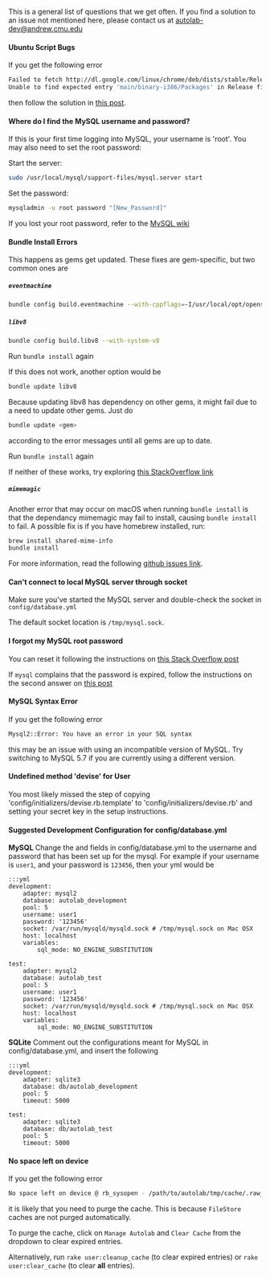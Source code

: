 This is a general list of questions that we get often. If you find a solution to an issue not mentioned here,
please contact us at <autolab-dev@andrew.cmu.edu>

#### Ubuntu Script Bugs

If you get the following error

```bash
Failed to fetch http://dl.google.com/linux/chrome/deb/dists/stable/Release
Unable to find expected entry 'main/binary-i386/Packages' in Release file (Wrong sources.list entry or malformed file)
```

then follow the solution in [this post](http://askubuntu.com/questions/743814/unable-to-find-expected-entry-main-binary-i386-packages-chrome).

#### Where do I find the MySQL username and password?
If this is your first time logging into MySQL, your username is 'root'. You may also need to set the root password:

Start the server:

```bash
sudo /usr/local/mysql/support-files/mysql.server start
```

Set the password:

```bash
mysqladmin -u root password "[New_Password]"
```

If you lost your root password, refer to the [MySQL wiki](http://dev.mysql.com/doc/refman/5.7/en/resetting-permissions.html)

#### Bundle Install Errors
This happens as gems get updated. These fixes are gem-specific, but two common ones are

#####  `eventmachine`

```bash
bundle config build.eventmachine --with-cppflags=-I/usr/local/opt/openssl/include
```

##### `libv8`

```bash
bundle config build.libv8 --with-system-v8
```

Run `bundle install` again

If this does not work, another option would be

```bash
bundle update libv8
```

Because updating libv8 has dependency on other gems, it might fail due to a need to update other gems. Just do

```bash
bundle update <gem>
```

according to the error messages until all gems are up to date.

Run `bundle install` again

If neither of these works, try exploring [this StackOverflow link](http://stackoverflow.com/questions/23536893/therubyracer-gemextbuilderror-error-failed-to-build-gem-native-extension)

##### `mimemagic`

Another error that may occur on macOS when running `bundle install` is that the dependancy mimemagic may fail to install, causing `bundle install` to fail. A possible fix is if you have homebrew installed, run:
```bash
brew install shared-mime-info
bundle install
```
For more information, read the following [github issues link](https://github.com/mimemagicrb/mimemagic/issues/162).

#### Can't connect to local MySQL server through socket
Make sure you've started the MySQL server and double-check the socket in `config/database.yml`

The default socket location is `/tmp/mysql.sock`.

#### I forgot my MySQL root password

You can reset it following the instructions on [this Stack Overflow post](http://stackoverflow.com/questions/6474775/setting-the-mysql-root-user-password-on-os-x)

If `mysql` complains that the password is expired, follow the instructions on the second answer on [this post](http://stackoverflow.com/questions/33326065/unable-to-access-mysql-after-it-automatically-generated-a-temporary-password)

#### MySQL Syntax Error

If you get the following error

```bash
Mysql2::Error: You have an error in your SQL syntax
```

this may be an issue with using an incompatible version of MySQL. Try switching to MySQL 5.7 if you are currently using a different version.

#### Undefined method 'devise' for User
You most likely missed the step of copying 'config/initializers/devise.rb.template' to 'config/initializers/devise.rb' and setting your secret key in the setup instructions.

#### Suggested Development Configuration for config/database.yml

**MySQL**
Change the <username> and <password> fields in config/database.yml to the username and password that has been set up for the mysql. For example if your username is `user1`, and your password is `123456`, then your yml would be

    :::yml
    development:
        adapter: mysql2
        database: autolab_development
        pool: 5
        username: user1
        password: '123456'
        socket: /var/run/mysqld/mysqld.sock # /tmp/mysql.sock on Mac OSX
        host: localhost
        variables:
            sql_mode: NO_ENGINE_SUBSTITUTION

    test:
        adapter: mysql2
        database: autolab_test
        pool: 5
        username: user1
        password: '123456'
        socket: /var/run/mysqld/mysqld.sock # /tmp/mysql.sock on Mac OSX
        host: localhost
        variables:
            sql_mode: NO_ENGINE_SUBSTITUTION

**SQLite**
Comment out the configurations meant for MySQL in config/database.yml, and insert the following

    :::yml
    development:
        adapter: sqlite3
        database: db/autolab_development
        pool: 5
        timeout: 5000

    test:
        adapter: sqlite3
        database: db/autolab_test
        pool: 5
        timeout: 5000

#### No space left on device

If you get the following error

```bash
No space left on device @ rb_sysopen - /path/to/autolab/tmp/cache/.raw_score_includes_unreleased[...]
```

it is likely that you need to purge the cache. This is because `FileStore` caches are not purged automatically.

To purge the cache, click on `Manage Autolab` and `Clear Cache` from the dropdown to clear expired entries.

Alternatively, run `rake user:cleanup_cache` (to clear expired entries) or `rake user:clear_cache` (to clear **all** entries).